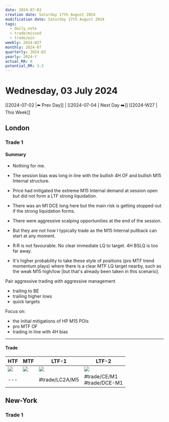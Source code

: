 ```yaml
---
date: 2024-07-03
creation date: Saturday 17th August 2024
modification date: Saturday 17th August 2024
tags:
  - daily_note
  - trade/missed
  - trade/win
weekly: 2024-W27
monthly: 2024-07
quarterly: 2024-Q3
yearly: 2024-Y
actual_RR: 0
potential_RR: 3.3
---
```

# Wednesday, 03 July 2024

 [[2024-07-02 |⬅️ Prev Day]] | [[2024-07-04 | Next Day ➡️]] [[2024-W27 | This Week]]

## London 
### Trade 1

#### Summary

- Nothing for me.

- The session bias was long in line with the bullish 4H OF and bullish M15 Internal structure.

- Price had mitigated the extreme M15 Internal demand at session open but did not form a LTF strong liquidation.

- There was an M1 DCE long here but the main risk is getting stopped out if the strong liquidation forms.

- There were aggressive scalping opportunities at the end of the session.

- But they are not how I typically trade as the M15 Internal pullback can start at any moment.

- R:R is not favourable. No clear immediate LQ to target. 4H BSLQ is too far away.

- It's higher probability to take these style of positions (pro MTF trend momentum plays) where there is a clear MTF LQ target nearby, such as the weak M15 high/low [but that's already been taken in this scenario].

Pair aggressive trading with aggressive management
- trailing to BE
- trailing higher lows
- quick targets

Focus on:
- the initial mitigations of HP M15 POIs
- pro MTF OF
- trading in line with 4H bias
---

#### Trade
| HTF                                                      | MTF                                                      | LTF-1                                                    | LTF-2                                                    |
| -------------------------------------------------------- | -------------------------------------------------------- | -------------------------------------------------------- | -------------------------------------------------------- |
| ![](https://s3.tradingview.com/snapshots/o/ojgG298P.png) | ![](https://s3.tradingview.com/snapshots/n/nXfboFP0.png) | ![](https://s3.tradingview.com/snapshots/t/Tt9eOFrc.png) | ![](https://s3.tradingview.com/snapshots/q/q701rrRa.png) |
| ---                                                      |                                                          | #trade/LC2A/M5                                           | #trade/CE/M1 <br> #trade/DCE-M1                               |

## New-York
### Trade 1

